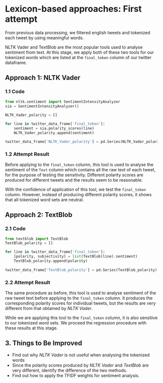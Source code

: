 # Lexicon-based approaches: First attempt

From previous data processing, we filtered english tweets and tokenized each tweet by using meaningful words. 

NLTK Vader and TextBlob are the most popular tools used to analyse sentiment from text. At this stage, we apply both of these two tools for our tokenized words which are listed at the `final_token` column of our twitter dataframe.


## Approach 1: NLTK Vader

### 1.1 Code

```python
from nltk.sentiment import SentimentIntensityAnalyzer
sia = SentimentIntensityAnalyzer()
    
NLTK_Vader_polarity = []

for line in twitter_data_frame['final_token']:
    sentiment = sia.polarity_scores(line)
    NLTK_Vader_polarity.append(sentiment)

twitter_data_frame['NLTK_Vader_polarity'] = pd.Series(NLTK_Vader_polarity)
```

### 1.2 Attempt Result

Before applying to the `final_token` column, this tool is used to analyse the sentiment of the `Text` column which contains all the raw text of each tweet, for the purpose of testing the sensitivity. Different polarity scores are produced for different tweets and the results seem to be reasonable. 

With the confidence of application of this tool, we test the `final_token` column. However, instead of producing different polarity scores, it shows that all tokenized word sets are neutral. 


## Approach 2: TextBlob

### 2.1 Code

```python
from textblob import TextBlob
TextBlob_polarity = []

for line in twitter_data_frame['final_token']:
    [polarity, subjectivity] = list(TextBlob(line).sentiment)
    TextBlob_polarity.append(polarity)
    
twitter_data_frame['TextBlob_polarity'] = pd.Series(TextBlob_polarity)
```

### 2.2 Attempt Result

The same procedure as before, this tool is used to analyse sentiment of the raw tweet text before applying to the `final_token` column. It produces the corresponding polarity scores for individual tweets, but the results are very different from that obtained by *NLTK Vader*.

While we are applying this tool to the `final_token` column, it is also sensitive to our tokenized word sets. We proceed the regression procedure with these results at this stage.


## 3. Things to Be Improved

- Find out why *NLTK Vader* is not useful when analysing the tokenized words
- Since the polarity scores produced by *NLTK Vader* and *TextBlob* are very different, identify the difference of the two methods.
- Find out how to apply the TFIDF weights for sentiment analysis.